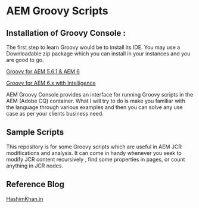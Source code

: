 # AEM Groovy Scripts

## Installation of Groovy Console :

The first step to learn Groovy would be to install its IDE. You may use a Downloadable zip package which you can install in your instances and you are good to go.

[Groovy for AEM 5.6.1 & AEM 6](https://github.com/OlsonDigital/aem-groovy-console/downloads)

[Groovy for AEM 6.x with Intelligence](https://github.com/OlsonDigital/aem-groovy-console)

AEM Groovy Console provides an interface for running Groovy scripts in the AEM (Adobe CQ) container. What I will try to do is make you familiar with the language through various examples and then you can solve any use case as per your clients business need.

## Sample Scripts
This repository is for some Groovy scripts which are useful in AEM JCR modifications and analysis. It can come in handy whenever you seek to modify JCR content recursively , find some properties in pages, or count anything in JCR nodes.  


## Reference Blog
[HashimKhan.in](https://hashimkhan.in/2015/03/12/adventures-with-groovy-script/)
